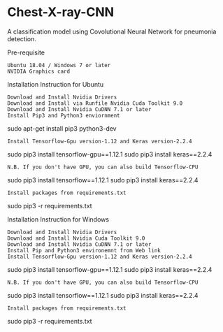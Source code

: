 # Chest-X-ray-CNN

A classification model using Covolutional Neural Network for pneumonia detection. 


Pre-requisite

    Ubuntu 18.04 / Windows 7 or later
    NVIDIA Graphics card

Installation Instruction for Ubuntu

    Download and Install Nvidia Drivers
    Download and Install via Runfile Nvidia Cuda Toolkit 9.0
    Download and Install Nvidia CuDNN 7.1 or later
    Install Pip3 and Python3 enviornment

sudo apt-get install pip3 python3-dev

    Install Tensorflow-Gpu version-1.12 and Keras version-2.2.4

sudo pip3 install tensorflow-gpu==1.12.1
sudo pip3 install keras==2.2.4

    N.B. If you don't have GPU, you can also build Tensorflow-CPU

sudo pip3 install tensorflow==1.12.1
sudo pip3 install keras==2.2.4

    Install packages from requirements.txt

sudo pip3 -r requirements.txt

Installation Instruction for Windows

    Download and Install Nvidia Drivers
    Download and Install Nvidia Cuda Toolkit 9.0
    Download and Install Nvidia CuDNN 7.1 or later
    Install Pip and Python3 environemnt from Web link
    Install Tensorflow-Gpu version-1.12 and Keras version-2.2.4

sudo pip3 install tensorflow-gpu==1.12.1
sudo pip3 install keras==2.2.4

    N.B. If you don't have GPU, you can also build Tensorflow-CPU

sudo pip3 install tensorflow==1.12.1
sudo pip3 install keras==2.2.4

    Install packages from requirements.txt

sudo pip3 -r requirements.txt






